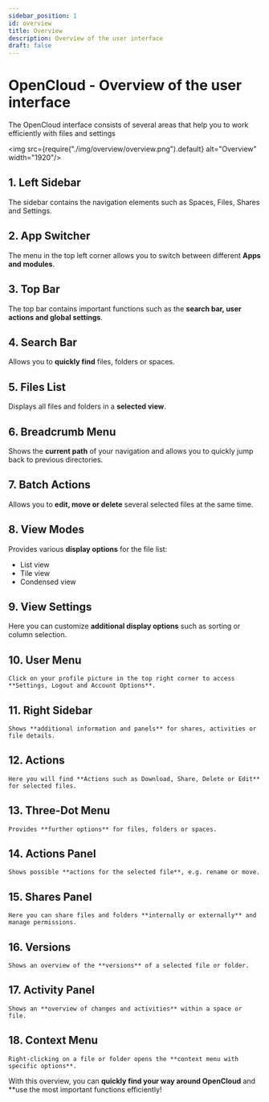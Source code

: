 ```yaml
---
sidebar_position: 1
id: overview
title: Overview
description: Overview of the user interface
draft: false
---
```


# OpenCloud - Overview of the user interface

The OpenCloud interface consists of several areas that help you to work efficiently with files and settings

<img src={require("./img/overview/overview.png").default} alt="Overview" width="1920"/>

## 1. Left Sidebar  
   The sidebar contains the navigation elements such as Spaces, Files, Shares and Settings.

## 2. App Switcher
   The menu in the top left corner allows you to switch between different **Apps and modules**.

## 3. Top Bar  
   The top bar contains important functions such as the **search bar, user actions and global settings**.

## 4. Search Bar  
   Allows you to **quickly find** files, folders or spaces.

## 5. Files List  
   Displays all files and folders in a **selected view**.

## 6. Breadcrumb Menu  
   Shows the **current path** of your navigation and allows you to quickly jump back to previous directories.

## 7. Batch Actions  
   Allows you to **edit, move or delete** several selected files at the same time.

## 8. View Modes
   Provides various **display options** for the file list:

- List view
- Tile view
- Condensed view

## 9. View Settings
   Here you can customize **additional display options** such as sorting or column selection.

## 10. User Menu  
    Click on your profile picture in the top right corner to access **Settings, Logout and Account Options**.

## 11. Right Sidebar  
    Shows **additional information and panels** for shares, activities or file details.

## 12. Actions  
    Here you will find **Actions such as Download, Share, Delete or Edit** for selected files.

## 13. Three-Dot Menu  
    Provides **further options** for files, folders or spaces.

## 14. Actions Panel
    Shows possible **actions for the selected file**, e.g. rename or move.

## 15. Shares Panel  
    Here you can share files and folders **internally or externally** and manage permissions.

## 16. Versions
    Shows an overview of the **versions** of a selected file or folder.

## 17. Activity Panel  
    Shows an **overview of changes and activities** within a space or file.

## 18. Context Menu
    Right-clicking on a file or folder opens the **context menu with specific options**.

With this overview, you can **quickly find your way around OpenCloud** and \*\*use the most important functions efficiently!
